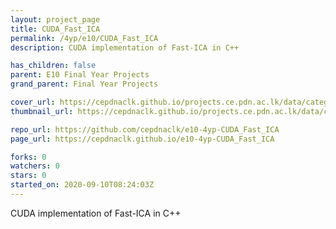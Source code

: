 ```yaml
---
layout: project_page
title: CUDA_Fast_ICA
permalink: /4yp/e10/CUDA_Fast_ICA
description: CUDA implementation of Fast-ICA in C++

has_children: false
parent: E10 Final Year Projects
grand_parent: Final Year Projects

cover_url: https://cepdnaclk.github.io/projects.ce.pdn.ac.lk/data/categories/4yp/cover_page.jpg
thumbnail_url: https://cepdnaclk.github.io/projects.ce.pdn.ac.lk/data/categories/4yp/thumbnail.jpg

repo_url: https://github.com/cepdnaclk/e10-4yp-CUDA_Fast_ICA
page_url: https://cepdnaclk.github.io/e10-4yp-CUDA_Fast_ICA

forks: 0
watchers: 0
stars: 0
started_on: 2020-09-10T08:24:03Z
---
```

CUDA implementation of Fast-ICA in C++

